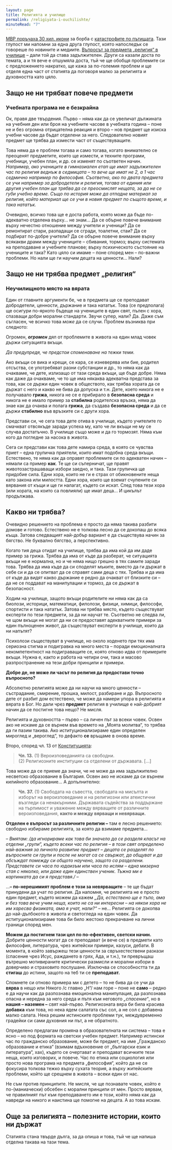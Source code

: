 ```yaml
---
layout: page
title: Религията и училище
permalink: /religiyata-i-ouchilishte/
minuteRead: "7"
---
```

[МВР поръчаха 30 хил. икони](https://www.dw.com/bg/mvr-se-pazi-decata-s-ikoni-i-baloni-koj-porca-tozi-absurd/a-72667131) за борба с [катастрофите по пътищата](https://chernapista.com/). Тази глупост ми напомни за една друга глупост, която напоследък се говореше по новините и медиите. [Въпросът за предмета „религия“ в училище](https://www.dw.com/bg/poslusanie-i-religia-v-ucilise-nakde-trgva-blgaria/a-71843040) – дали той да става задължителен. Други са казали доста по темата, а и тя вече е отшумяла доста, тъй че ще обобщя проблемите си с предложението накратко, ще кажа за по-големия проблем и ще отделя една част от статията да поговоря малко за религията и духовността като цяло.
## Защо не ни трябват повече предмети
### Учебната програма не е безкрайна
Ок, правя две твърдения. Първо – няма как да се увеличат дължината на учебния ден или броя на учебните часове в учебната година – поне не и без огромна отрицателна реакция и второ – нов предмет ще изиска учебни часове да бъдат отделени за него. Следователно новият предмет ще трябва да измести част от съществуващите.

Това няма да е проблем тогава и само тогава, когато внимателно се преоценят предметите, които ще измести, и техните програми, учебници, учебен план, и др. се изменят по съответен начин.
*Например, ако учениците в гимназиален етап ще имат задължителен час по религия веднъж в седмицата – то вече ще имат не 2, а 1 час седмично например по философия. Съответно, ако по двата предмета се учи например за добродетели и религия, тогава от единия или другия учебен план ще трябва да се преосмислят нещата, за да не се губи учебно време. Също по история може да отпадне материал за религия, който материал ще се учи в новия предмет по същото време, и така нататък.*

Очевидно, всичко това ще е доста работа, която може да бъде по-адекватно отделена върху... не знам... Да се обърне повече внимание върху нечестно отношение между учители и ученици? Да се ремонтират стари, разпадащи се сгради, тоалетни, стаи? Да се подбират по-добре учители? Да се обърне повече внимание върху всякакви драми между учениците – сбивания, тормоз; върху системата на преподаване и учебните планове; върху психическото състояние на учениците и така? Като цяло си имаме – поне според мен – по-важни проблеми.
Но нали ще ги научим децата на ценности... Нали?
## Защо не ни трябва предмет „религия“
### Неучилищното място на вярата 
Един от главните аргументи бе, че в предмета ще се преподават добродетели, ценности, държание и така нататък. Това (се предполага) ще осигури по-яркото бъдеще на учениците в един свят, пълен с хора, спазващи добри морални стандарти. Звучи супер, нали? Да. Даже съм съгласен, че всичко това *може* да се случи. Проблем възниква при следното:

Огромен, ***огромен*** дял от проблемите в живота на един млад човек държи ситуацията вкъщи.

*Да предупредя, че предстои споменаване на тежки теми.*

Ако вкъщи се вика и крещи, се кара, се изневерява или бие, родител отсъства, се употребяват разни субстанции и др., то няма как да очакваме, че дете, излизащо от тази среда вкъщи, ще бъде добре. Няма как даже да очакваме, че то ще има някаква адекватна представа за това, как се държи един човек в обществото, как трябва хората да се държат с него и какво не бива да допуска и т.н. Дете, което никога не е получавало **грижа**, никога не се е прибирало в **безопасна среда** и никога не е имало пример за **стабилна** родителска връзка, няма да знае как да очаква и полага **грижа**, да създава **безопасна среда** и да се държи **стабилно** във връзките си с други хора.

Представи си, че сега това дете отива в училище, където учителите го смачкват отвсякъде заради успеха му, като че ли вкъщи не му се случва достатъчно. В училище също може и да го тормозят. Няма към кого да погледне за насока в живота.

Сега си представи как това дете намира среда, в която се чувства приет – една групичка приятели, които имат подобна среда вкъщи. Естествено, те няма как да оправят проблемите си по адекватен начин – нямали са пример **как**. Те ще си съперничат, ще правят животозастрашаващи избори заедно, и така. Тази групичка ще придобие сила. Едни хора, които не ги е страх от обикновените неща като закона или милостта. Едни хора, които ще вземат счупените си вярвания от къщи и ще ги налагат, където си искат. След това тези хора (или хората, на които са повлияли) ще имат деца... И цикълът продължава.

## Какво ни трябва?
Очевидно решението на проблема е просто да няма такива разбити домове и готово. Естествено не е толкова лесно да се докопаш до всяка къща. Затова следващият най-добър вариант е да съществува начин за бягство. Не буквално бягство, а перспективно.

Когато тия деца отидат на училище, трябва да има кой да им даде пример за грижа. Трябва да има от къде да разберат, че ситуацията вкъщи не е нормална, но и че няма нищо грешно в тях самите заради това. Трябва да има къде да си споделят мъките, вместо да ги държат в себе си и да се опитват да се справят сами деца с тях. Трябва и да има от къде да видят какво държание е редно да очакват от близките си – да не се поддават на манипулации и тормоз, да се държат в безопасност.

Ходим на училище, защото вкъщи родителите ни няма как да са биолози, историци, математици, филолози, физици, химици, философи, спортисти и така нататък. Затова ни трябва място, където съществуват експерти по тези предмети, за да ни научат те. Съответно не следва ли, че щом вкъщи не могат да ни се предоставят адекватните примери за един пълноценен живот, да съществуват експерти в училище, които да ни напътят?

Психолози съществуват в училище, но около ходенето при тях има сериозна стигма и подигравка на много места – поради емоционалната некомпетентност на подиграващите се, която отново идва от примерите вкъщи. Нужна е, както и работа на четири очи, така и масово разпространение на тези добри принципи и примери.

**Добре де, не може ли часът по религия да предостави точно въпросното?**

Абсолютно религията може да ни научи на много ценности – състрадание, смирение, прошка, милост, разбиране и др. Въпросното дете от разбит дом естествено, че може да намери упора в религията и вярата в Бог. Но дали чрез **предмет** религия в училище е най-добрият начин да се постигне това нещо? Не мисля.

Религията и духовността – първо – са личен път за всеки човек. Освен ако не искаме да се върнем във времето на „Моята молитва“, то трябва да ги пазим такива. Ако иституционализираме един определен мироглед и „вероглед“, то дефакто **се** връщаме в онова време.

Второ, според чл. 13 от [Конституцията](https://www.parliament.bg/bg/const):
> **Чл. 13.** (1) Вероизповеданията са свободни.  
> (2) Религиозните институции са отделени от държавата.
> \[...\]

Това може да се приеме да значи, че не може да има задължително несветско образование в България. Освен ако не искаме да си върнем килийното образование...
А допълнително:
> **Чл. 37.** (1) Свободата на съвестта, свободата на мисълта и изборът на вероизповедание и на религиозни или атеистични възгледи са ненакърними. Държавата съдейства за поддържане на търпимост и уважение между вярващите от различните вероизповедания, **както и между вярващи и невярващи.**

**Отделен е въпросът за различните религии –**  там е лесно решението: свободно избираме религията, за която да взимаме предмета...

*<btw>– Вмятам: /да игнорираме как това би значело да се разделя класът на отделни „групи“, където всеки час по религия – в този свят определено най-важния за личното развитие предмет – децата се разделят по въпросните си групи и после не могат са се свържат, да общуват и да обсъждат помежду си общото научено, защото са разделени. Представете си часа по юдаизъм или часа по ислям – една мизерна стая с няколко, или даже един единствен ученик. Тъжна ми е картинката да си я представя./</btw> –*

...**– по-нерешимият проблем е този за невярващите** – те ще бъдат принудени да учат по религия. Да напомня, че религията не е просто един предмет, където можем да кажем *„Да, естествено ще е тъпо, ама и без това вече учим неща, които не са ни интересни – на някои хора не им харесва физиката, ама я учат, нали?“* – не... Религията се докопва до най-дълбокото в живота и светогледа на един човек. Да иституционализираме това би било жестоко прекрачване на лични граници според мен.

**Можем да постигнем тази цел по по-ефективен, светски начин.**
Добрите ценности могат да се преподават (и вече се) в предмети като философия, литература, чрез житейски примери, казуси, дебати. В момента, в който завържеш тези ценности за свръхестествени разкази (спасение чрез Исус, раждането в грях, Ада, и т.н.), ти превръщаш вътрешно мотивираните критически размисли и морални избори в доверчиво и страховито послушане. Изключва се способността ти да **стигаш** до истини, защото на теб ти се **преподават.**

Спомнете си отново примера ми с детето – то не бива да се учи да **вярва** в нещо или Някого /с главно „Н“/ нам горе – поне не **само** – редно е да научи как да разпознава емоционална манипулация, да разпознава опасна и нередна за него среда и пътя към неговото *„спасение“*, но в **нашия – наземен –** свят най-първо. Религиозната вяра би била красива **добавка** към това, но нека ядем салатата със сол, а не сол с добавена малко салата. Нека решим истинските проблеми тук, междувременно градейки си сами духовния ни път, а не обратното.

Определено предлагам промяна в образователната ни система – това е ясно – но под формата на светски учебен предмет. Например истински час по гражданско образование, може би предмет, на име „Гражданско образование и етика“ (взимам вдъхновение от „български език и литература“, хах), където се очертават и преподават всичките тези неща, които изговорих, и повече. Час по етика или социология или просто нова програма на предмета „философия“, който да не се фокусира толкова тежко върху сухата теория, а върху житейските проблеми, който ще срещнем в живота – всеки един от нас.

Не съм против принципите. Не мисля, че ще познавате човек, който е по-(маниачески) обсебен с морални принципи от мен. Просто вярвам, че правилният път към преподаването им е този, който няма как да навреди на никого и наистина ще помогне на децата. А аз това искам.

## Още за религията – полезните истории, които ни държат
Статията стана твърде дълга, за да опиша и това, тъй че ще напиша отделна такава на тази тема.